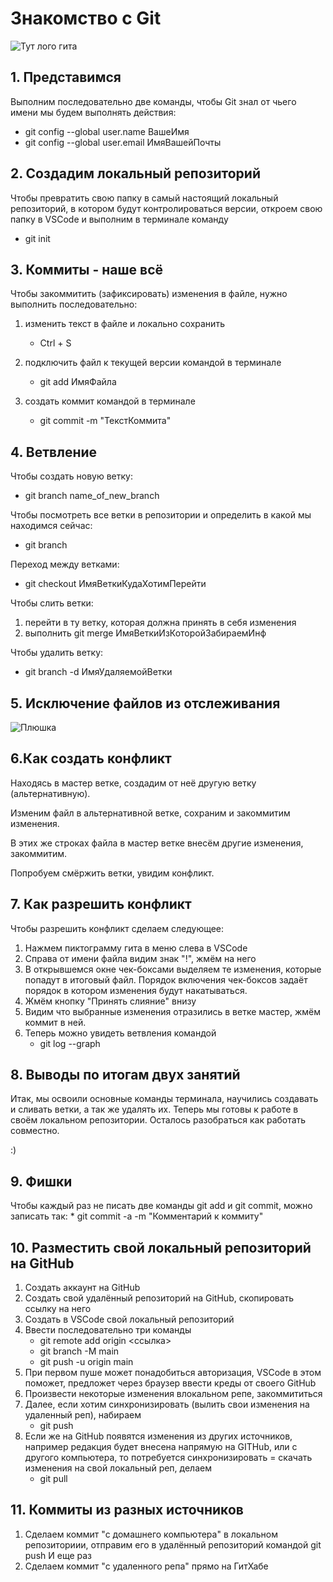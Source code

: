# Знакомство с Git
![Тут лого гита](g.png)

## 1. Представимся 

Выполним последовательно две команды, чтобы Git знал от чьего имени мы будем выполнять действия:
* git config --global user.name ВашеИмя
* git config --global user.email ИмяВашейПочты


## 2. Создадим локальный репозиторий

Чтобы превратить свою папку в самый настоящий локальный репозиторий, в котором будут контролироваться версии, откроем свою папку в VSCode и выполним в терминале команду 
* git init

## 3. Коммиты - наше всё

Чтобы закоммитить (зафиксировать) изменения в файле, нужно выполнить последовательно: 
1. изменить текст в файле и локально сохранить 
    * Ctrl + S

2. подключить файл к текущей версии командой в терминале
    * git add ИмяФайла

3. создать коммит командой в терминале
    * git commit -m "ТекстКоммита"

## 4. Ветвление

Чтобы создать новую ветку:
* git branch name_of_new_branch

Чтобы посмотреть все ветки в репозитории и определить в какой мы находимся сейчас:
* git branch

Переход между ветками:
* git checkout ИмяВеткиКудаХотимПерейти

Чтобы слить ветки:
1. перейти в ту ветку, которая должна принять в себя изменения
2. выполнить git merge ИмяВеткиИзКоторойЗабираемИнф

Чтобы удалить ветку:
* git branch -d ИмяУдаляемойВетки


## 5. Исключение файлов из отслеживания
![Плюшка](p.jpg)


## 6.Как создать конфликт

Находясь в мастер ветке, создадим от неё другую ветку (альтернативную).

Изменим файл в альтернативной ветке, сохраним и закоммитим изменения.

В этих же строках файла в мастер ветке внесём другие изменения, закоммитим.

Попробуем смёржить ветки, увидим конфликт.

## 7. Как разрешить конфликт

Чтобы разрешить конфликт сделаем следующее:
1. Нажмем пиктограмму гита в меню слева в VSCode
2. Справа от имени файла видим знак "!", жмём на него
3. В открывшемся окне чек-боксами выделяем те изменения, которые попадут в итоговый файл. Порядок включения чек-боксов задаёт порядок в котором изменения будут накатываться.
4. Жмём кнопку "Принять слияние" внизу
5. Видим что выбранные изменения отразились в ветке мастер, жмём коммит в ней.
6. Теперь можно увидеть ветвления командой
    * git log --graph

## 8. Выводы по итогам двух занятий
Итак, мы освоили основные команды терминала, научились создавать и сливать ветки, а так же удалять их.
Теперь мы готовы к работе в своём локальном репозитории.
Осталось разобраться как работать совместно.

:)

## 9. Фишки

Чтобы каждый раз не писать две команды git add и git commit, можно записать так:
    * git commit -a -m "Комментарий к коммиту"

## 10. Разместить свой локальный репозиторий на GitHub

1. Создать аккаунт на GitHub
2. Создать свой удалённый репозиторий на GitHub, скопировать ссылку на него
3. Создать в VSCode свой локальный репозиторий
4. Ввести последовательно три команды
    * git remote add origin <ссылка>
    * git branch -M main
    * git push -u origin main
5. При первом пуше может понадобиться авторизация, VSCode в этом поможет, предложет через браузер ввести креды от своего GitHub
6. Произвести некоторые изменения  влокальном репе, закоммититься
7. Далее, если хотим синхронизировать (вылить свои изменения на удаленный реп), набираем
    * git push
8. Если же на GitHub появятся изменения из других источников, например редакция будет внесена напрямую на GITHub, или с другого компьютера, то потребуется синхронизировать = скачать изменения на свой локальный реп, делаем
   * git pull

## 11. Коммиты из разных источников
1. Сделаем коммит "с домашнего компьютера" в локальном репозиториии, отправим его в удалённый репозиторий командой git push
И еще раз
2. Сделаем коммит "с удаленного репа" прямо на ГитХабе
